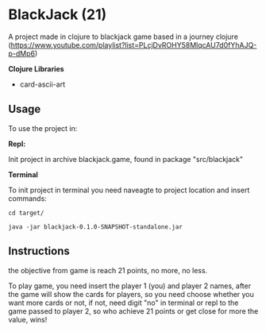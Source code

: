 # BlackJack (21)

A project made in clojure to blackjack game based in a journey clojure (https://www.youtube.com/playlist?list=PLcjDvROHY58MlqcAU7d0fYhAJQ-p-dMp6)

**Clojure Libraries**
- card-ascii-art

## Usage

To use the project in:

**Repl:**

Init project in archive blackjack.game, found in package "src/blackjack"

**Terminal** 

To init project in terminal you need naveagte to project location and insert commands:

`cd target/`

`java -jar blackjack-0.1.0-SNAPSHOT-standalone.jar`

## Instructions

the objective from game is reach 21 points, no more, no less.

To play game, you need insert the player 1 (you) and player 2 names, after the game will show the cards for players, so you need choose whether you want more cards or not, if not, need digit "no" in terminal or repl to the game passed to player 2, so who achieve 21 points or get close for more the value, wins!
